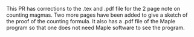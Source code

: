 This PR has corrections to the .tex and .pdf file for the 2 page note on counting magmas. 
Two more pages have been added to give a sketch of the proof of the counting formula.
It also has a .pdf file of the Maple program so that one does not need Maple software to see the program.

